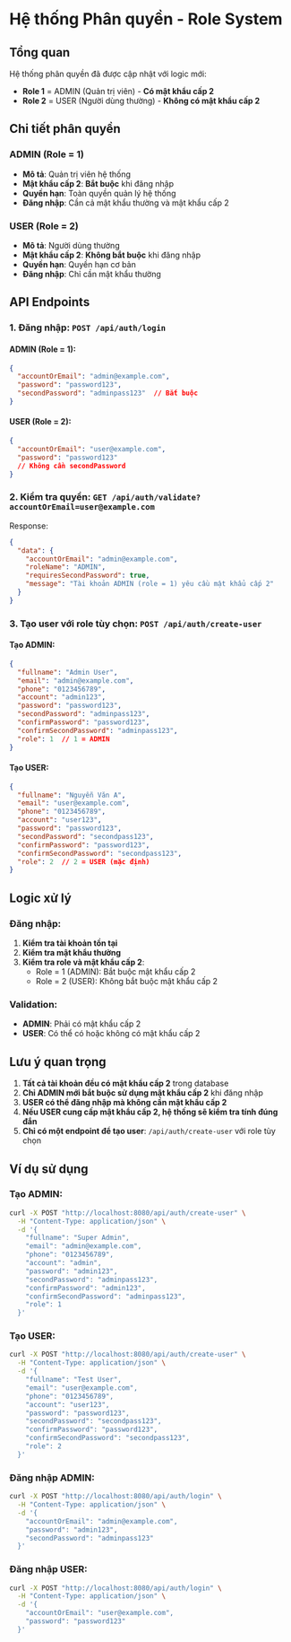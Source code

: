 # Hệ thống Phân quyền - Role System

## Tổng quan
Hệ thống phân quyền đã được cập nhật với logic mới:

- **Role 1** = ADMIN (Quản trị viên) - **Có mật khẩu cấp 2**
- **Role 2** = USER (Người dùng thường) - **Không có mật khẩu cấp 2**

## Chi tiết phân quyền

### ADMIN (Role = 1)
- **Mô tả**: Quản trị viên hệ thống
- **Mật khẩu cấp 2**: **Bắt buộc** khi đăng nhập
- **Quyền hạn**: Toàn quyền quản lý hệ thống
- **Đăng nhập**: Cần cả mật khẩu thường và mật khẩu cấp 2

### USER (Role = 2)
- **Mô tả**: Người dùng thường
- **Mật khẩu cấp 2**: **Không bắt buộc** khi đăng nhập
- **Quyền hạn**: Quyền hạn cơ bản
- **Đăng nhập**: Chỉ cần mật khẩu thường

## API Endpoints

### 1. Đăng nhập: `POST /api/auth/login`

#### ADMIN (Role = 1):
```json
{
  "accountOrEmail": "admin@example.com",
  "password": "password123",
  "secondPassword": "adminpass123"  // Bắt buộc
}
```

#### USER (Role = 2):
```json
{
  "accountOrEmail": "user@example.com",
  "password": "password123"
  // Không cần secondPassword
}
```

### 2. Kiểm tra quyền: `GET /api/auth/validate?accountOrEmail=user@example.com`

Response:
```json
{
  "data": {
    "accountOrEmail": "admin@example.com",
    "roleName": "ADMIN",
    "requiresSecondPassword": true,
    "message": "Tài khoản ADMIN (role = 1) yêu cầu mật khẩu cấp 2"
  }
}
```

### 3. Tạo user với role tùy chọn: `POST /api/auth/create-user`

#### Tạo ADMIN:
```json
{
  "fullname": "Admin User",
  "email": "admin@example.com",
  "phone": "0123456789",
  "account": "admin123",
  "password": "password123",
  "secondPassword": "adminpass123",
  "confirmPassword": "password123",
  "confirmSecondPassword": "adminpass123",
  "role": 1  // 1 = ADMIN
}
```

#### Tạo USER:
```json
{
  "fullname": "Nguyễn Văn A",
  "email": "user@example.com",
  "phone": "0123456789",
  "account": "user123",
  "password": "password123",
  "secondPassword": "secondpass123",
  "confirmPassword": "password123",
  "confirmSecondPassword": "secondpass123",
  "role": 2  // 2 = USER (mặc định)
}
```

## Logic xử lý

### Đăng nhập:
1. **Kiểm tra tài khoản tồn tại**
2. **Kiểm tra mật khẩu thường**
3. **Kiểm tra role và mật khẩu cấp 2**:
   - Role = 1 (ADMIN): Bắt buộc mật khẩu cấp 2
   - Role = 2 (USER): Không bắt buộc mật khẩu cấp 2

### Validation:
- **ADMIN**: Phải có mật khẩu cấp 2
- **USER**: Có thể có hoặc không có mật khẩu cấp 2

## Lưu ý quan trọng

1. **Tất cả tài khoản đều có mật khẩu cấp 2** trong database
2. **Chỉ ADMIN mới bắt buộc sử dụng mật khẩu cấp 2** khi đăng nhập
3. **USER có thể đăng nhập mà không cần mật khẩu cấp 2**
4. **Nếu USER cung cấp mật khẩu cấp 2, hệ thống sẽ kiểm tra tính đúng đắn**
5. **Chỉ có một endpoint để tạo user**: `/api/auth/create-user` với role tùy chọn

## Ví dụ sử dụng

### Tạo ADMIN:
```bash
curl -X POST "http://localhost:8080/api/auth/create-user" \
  -H "Content-Type: application/json" \
  -d '{
    "fullname": "Super Admin",
    "email": "admin@example.com",
    "phone": "0123456789",
    "account": "admin",
    "password": "admin123",
    "secondPassword": "adminpass123",
    "confirmPassword": "admin123",
    "confirmSecondPassword": "adminpass123",
    "role": 1
  }'
```

### Tạo USER:
```bash
curl -X POST "http://localhost:8080/api/auth/create-user" \
  -H "Content-Type: application/json" \
  -d '{
    "fullname": "Test User",
    "email": "user@example.com",
    "phone": "0123456789",
    "account": "user123",
    "password": "password123",
    "secondPassword": "secondpass123",
    "confirmPassword": "password123",
    "confirmSecondPassword": "secondpass123",
    "role": 2
  }'
```

### Đăng nhập ADMIN:
```bash
curl -X POST "http://localhost:8080/api/auth/login" \
  -H "Content-Type: application/json" \
  -d '{
    "accountOrEmail": "admin@example.com",
    "password": "admin123",
    "secondPassword": "adminpass123"
  }'
```

### Đăng nhập USER:
```bash
curl -X POST "http://localhost:8080/api/auth/login" \
  -H "Content-Type: application/json" \
  -d '{
    "accountOrEmail": "user@example.com",
    "password": "password123"
  }'
```
